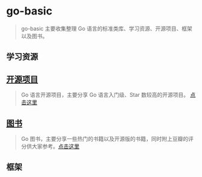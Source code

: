 # go-basic

> go-basic 主要收集整理 Go 语言的标准类库、学习资源、开源项目、框架以及图书。

## 学习资源

## [开源项目](https://github.com/Greggwen/go-basic/tree/main/opensource)
> Go 语言开源项目，主要分享 Go 语言入门级、Star 数较高的开源项目。 [点击这里](https://github.com/Greggwen/go-basic/tree/main/opensource)

## [图书](https://github.com/Greggwen/go-basic/tree/main/book)
> Go 图书，主要分享一些热门的书籍以及开源版的书籍，同时附上豆瓣的评分供大家参考。[点击这里](https://github.com/Greggwen/go-basic/tree/main/book)

## 框架


